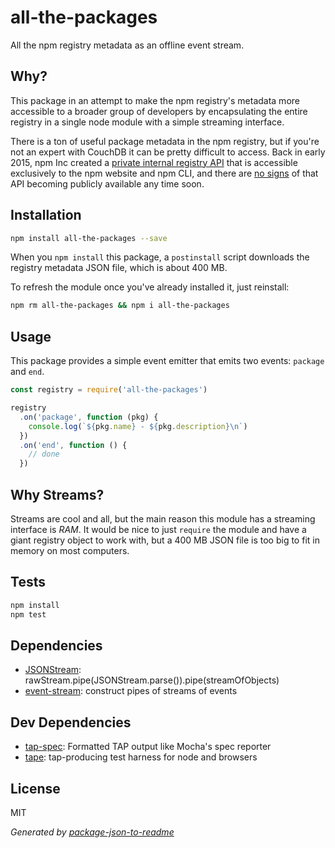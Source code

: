 # all-the-packages

All the npm registry metadata as an offline event stream.

## Why?

This package in an attempt to make the npm registry's metadata more accessible to a
broader group of developers by encapsulating the entire registry in a single
node module with a simple streaming interface.

There is a ton of useful package metadata in the npm registry, but if
you're not an expert with CouchDB it can be pretty difficult to access. Back in
early 2015, npm Inc created a
[private internal registry API](https://github.com/npm/public-api) that is
accessible exclusively to the npm website and npm CLI, and there are
[no signs](https://github.com/npm/public-api/issues) of that API becoming
publicly available any time soon.

## Installation

```sh
npm install all-the-packages --save
```

When you `npm install` this package, a `postinstall` script downloads
the registry metadata JSON file, which is about 400 MB.

To refresh the module once you've already installed it, just reinstall:

```sh
npm rm all-the-packages && npm i all-the-packages
```

## Usage

This package provides a simple event emitter that emits two events:
`package` and `end`.

```js
const registry = require('all-the-packages')

registry
  .on('package', function (pkg) {
    console.log(`${pkg.name} - ${pkg.description}\n`)
  })
  .on('end', function () {
    // done
  })
```

## Why Streams?

Streams are cool and all, but the main reason this module has a streaming
interface is *RAM*. It would be nice to just `require` the module and have a
giant registry object to work with, but a 400 MB JSON file is too big to fit in
memory on most computers.

## Tests

```sh
npm install
npm test
```

## Dependencies

- [JSONStream](https://github.com/dominictarr/JSONStream): rawStream.pipe(JSONStream.parse()).pipe(streamOfObjects)
- [event-stream](https://github.com/dominictarr/event-stream): construct pipes of streams of events

## Dev Dependencies

- [tap-spec](https://github.com/scottcorgan/tap-spec): Formatted TAP output like Mocha&#39;s spec reporter
- [tape](https://github.com/substack/tape): tap-producing test harness for node and browsers


## License

MIT

_Generated by [package-json-to-readme](https://github.com/zeke/package-json-to-readme)_
